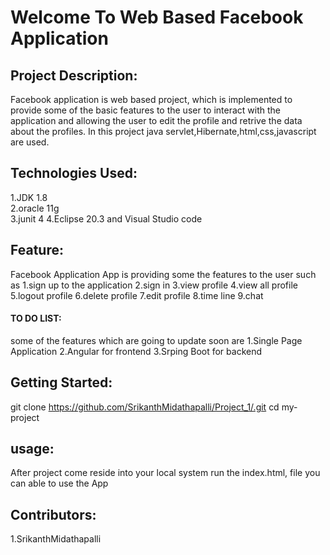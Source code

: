 # Welcome To Web Based Facebook Application
## Project Description:
Facebook application is web based  project, which is implemented to provide some of the basic features to the user to interact with the application and allowing the user to 
edit the profile and retrive the data about the profiles. In this project java servlet,Hibernate,html,css,javascript are used.
## Technologies Used:
1.JDK 1.8  
2.oracle 11g  
3.junit 4
4.Eclipse 20.3 and Visual Studio code
## Feature:
Facebook Application App is providing some the features to the user such as
1.sign up to the application
2.sign in
3.view profile
4.view all profile
5.logout profile
6.delete profile
7.edit profile
8.time line
9.chat
#### TO DO LIST:
some of the features which are going to update soon are 
1.Single Page Application
2.Angular for frontend
3.Srping Boot for backend
##  Getting Started:
git clone https://github.com/SrikanthMidathapalli/Project_1/.git
cd my-project 
## usage:
After project come reside into your local system 
run the index.html, file you can able to use the App
## Contributors:
1.SrikanthMidathapalli

